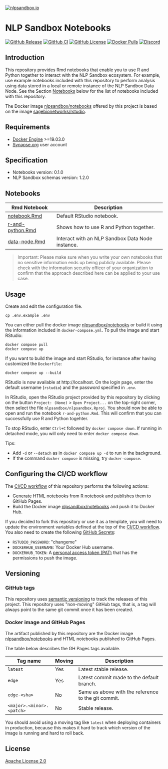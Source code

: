 [![nlpsandbox.io](https://nlpsandbox.github.io/nlpsandbox-themes/banner/Banner@3x.png)](https://nlpsandbox.io)

# NLP Sandbox Notebooks

[![GitHub Release](https://img.shields.io/github/release/nlpsandbox/notebooks.svg?color=94398d&labelColor=555555&logoColor=ffffff&style=for-the-badge&logo=github)](https://github.com/nlpsandbox/notebooks/releases)
[![GitHub CI](https://img.shields.io/github/workflow/status/nlpsandbox/notebooks/CI.svg?color=94398d&labelColor=555555&logoColor=ffffff&style=for-the-badge&logo=github)](https://github.com/nlpsandbox/notebooks)
[![GitHub License](https://img.shields.io/github/license/nlpsandbox/notebooks.svg?color=94398d&labelColor=555555&logoColor=ffffff&style=for-the-badge&logo=github)](https://github.com/nlpsandbox/notebooks/blob/main/LICENSE)
[![Docker Pulls](https://img.shields.io/docker/pulls/nlpsandbox/notebooks.svg?color=94398d&labelColor=555555&logoColor=ffffff&style=for-the-badge&label=pulls&logo=docker)](https://hub.docker.com/r/nlpsandbox/notebooks)
[![Discord](https://img.shields.io/discord/770484164393828373.svg?color=94398d&labelColor=555555&logoColor=ffffff&style=for-the-badge&label=Discord&logo=discord)](https://nlpsandbox.io/discord "Realtime support / chat with the community and the team")

## Introduction

This repository provides Rmd notebooks that enable you to use R and Python
together to interact with the NLP Sandbox ecosystem. For example, use example
notebooks included with this repository to perform analysis using data stored in
a local or remote instance of the NLP Sandbox Data Node. See the Section
[Notebooks](#Notebooks) below for the list of notebooks included with this
repository.

The Docker image [nlpsandbox/notebooks] offered by this project is based on the
image [sagebionetworks/rstudio].

## Requirements

- [Docker Engine] >=19.03.0
- [Synapse.org] user account

## Specification

- Notebooks version: 0.1.0
- NLP Sandbox schemas version: 1.2.0

## Notebooks

Rmd Notebook | Description
-------- | -----------
[notebook.Rmd](notebooks/notebook.Rmd)         | Default RStudio notebook.
[r-and-python.Rmd](notebooks/r-and-python.Rmd) | Shows how to use R and Python together.
[data-node.Rmd](notebooks/data-node.Rmd)       | Interact with an NLP Sandbox Data Node instance.

> Important: Please make sure when you write your own notebooks that no
> sensitive information ends up being publicly available. Please check with the
> information security officer of your organization to confirm that the approach
> described here can be applied to your use case.

## Usage

Create and edit the configuration file.

    cp .env.example .env

You can either pull the docker image [nlpsandbox/notebooks] or build it using
the information included in `docker-compose.yml`. To pull the image and start
RStudio:

    docker compose pull
    docker compose up

If you want to build the image and start RStudio, for instance after having
customized the `Dockerfile`:

    docker compose up --build

RStudio is now available at http://localhost. On the login page, enter the
default username (`rstudio`) and the password specified in `.env`.

In RStudio, open the RStudio project provided by this repository by clicking on
the button `Project: (None)` > `Open Project...` on the top-right corner, then
select the file `nlpsandbox/nlpsandbox.Rproj`. You should now be able to open
and run the notebook `r-and-python.Rmd`. This will confirm that you can
successfully use R and Python togehter.

To stop RStudio, enter `Ctrl+C` followed by `docker compose down`.  If running
in detached mode, you will only need to enter `docker compose down`.

Tips:

- Add `-d` or `--detach` as in `docker compose up -d` to run in the background.
- If the command `docker compose` is missing, try `docker-compose`.

## Configuring the CI/CD workflow

The [CI/CD workflow] of this repository performs the following actions:

- Generate HTML notebooks from R notebook and publishes them to GitHub Pages.
- Build the Docker image [nlpsandbox/notebooks] and push it to Docker Hub.

If you decided to fork this repository or use it as a template, you will need to
update the environment variables defined at the top of the [CI/CD workflow]. You
also need to create the following [GitHub Secrets]:

- `RSTUDIO_PASSWORD`: "changeme"
- `DOCKERHUB_USERNAME`: Your Docker Hub username.
- `DOCKERHUB_TOKEN`: A [personal access token (PAT)] that has the permissions to
  push the image.

## Versioning

### GitHub tags

This repository uses [semantic versioning] to track the releases of this
project. This repository uses "non-moving" GitHub tags, that is, a tag will
always point to the same git commit once it has been created.

### Docker image and GitHub Pages

The artifact published by this repository are the Docker image
[nlpsandbox/notebooks] and HTML notebooks published to GitHub Pages.

The table below describes the GH Pages tags available.

| Tag name                    | Moving | Description
|-----------------------------|--------|------------
| `latest`                    | Yes    | Latest stable release.
| `edge`                      | Yes    | Latest commit made to the default branch.
| `edge-<sha>`                | No     | Same as above with the reference to the git commit.
| `<major>.<minor>.<patch>`   | No     | Stable release.

You should avoid using a moving tag like `latest` when deploying containers in
production, because this makes it hard to track which version of the image is
running and hard to roll back.

## License

[Apache License 2.0]

<!-- Links -->

[NLPSandbox.io]: https://nlpsandbox.io
[semantic versioning]: https://semver.org/
[Apache License 2.0]: https://github.com/nlpsandbox/notebooks/blob/main/LICENSE
[renv.lock]: renv.lock
[conda/i2b2-phi-dataset/environment.yml]: conda/i2b2-phi-dataset/environment.yml
[CI/CD workflow]: .github/workflows/ci.yml
[Docker Engine]: https://docs.docker.com/engine/install/
[docker.synapse.org/syn22277123/i2b2-phi-dataset]: https://www.synapse.org/#!Synapse:syn25813728
[2014 i2b2 NLP De-identification Challenge]: https://dx.doi.org/10.1016%2Fj.jbi.2015.06.007
[2014 i2b2 NLP De-identification Challenge Dataset]: https://portal.dbmi.hms.harvard.edu/projects/n2c2-nlp/
[NLP Sandbox schemas]: https://github.com/nlpsandbox/nlpsandbox-schemas
[Synapse.org]: https://synapse.org
[NLP Sandbox Data Node]: https://github.com/nlpsandbox/data-node
[NLP Sandbox CLI]: https://github.com/nlpsandbox/nlpsandbox-client
[GitHub Secrets]: https://docs.github.com/en/actions/reference/encrypted-secrets
[personal access token (PAT)]: https://help.synapse.org/docs/Managing-Your-Account.2055405596.html
[sagebionetworks/rstudio]: https://github.com/Sage-Bionetworks/docker-rstudio
[nlpsandbox/notebooks]: https://hub.docker.com/repository/docker/nlpsandbox/notebooks
